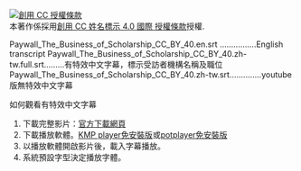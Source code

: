 <a rel="license" href="http://creativecommons.org/licenses/by/4.0/"><img alt="創用 CC 授權條款" style="border-width:0" src="https://i.creativecommons.org/l/by/4.0/88x31.png" /></a><br />本著作係採用<a rel="license" href="http://creativecommons.org/licenses/by/4.0/">創用 CC 姓名標示 4.0 國際 授權條款</a>授權.


Paywall_The_Business_of_Scholarship_CC_BY_40.en.srt ................English transcript
Paywall_The_Business_of_Scholarship_CC_BY_40.zh-tw.full.srt.........有特效中文字幕，標示受訪者機構名稱及職位
Paywall_The_Business_of_Scholarship_CC_BY_40.zh-tw.srt..............youtube版無特效中文字幕

如何觀看有特效中文字幕
1. 下載完整影片：[官方下載網頁](https://archive.org/details/PaywallTheBusinessOfScholarshipFinalMovieMastered)  
2. 下載播放軟體。[KMP player免安裝版](https://www.azofreeware.com/2006/03/kmplayer-2911045.html)或[potplayer免安裝版](https://www.azofreeware.com/2008/12/potplayer-1317106.html)  
3. 以播放軟體開啟影片後，載入字幕播放。  
4. 系統預設字型決定播放字體。  
